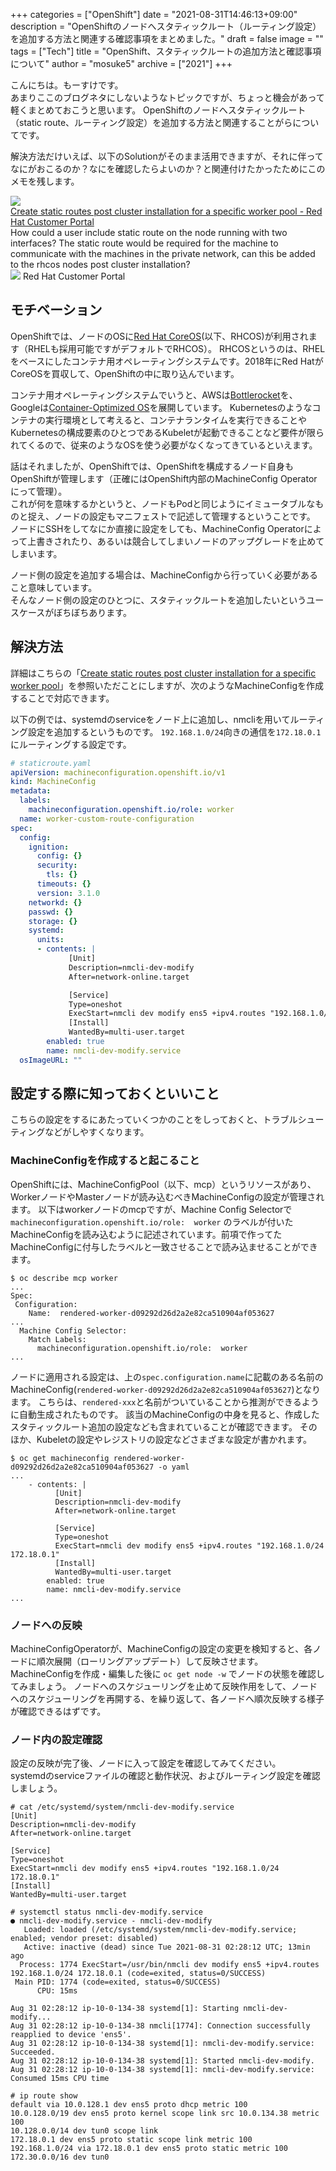 +++
categories = ["OpenShift"]
date = "2021-08-31T14:46:13+09:00"
description = "OpenShiftのノードへスタティックルート（ルーティング設定）を追加する方法と関連する確認事項をまとめました。"
draft = false
image = ""
tags = ["Tech"]
title = "OpenShift、スタティックルートの追加方法と確認事項について"
author = "mosuke5"
archive = ["2021"]
+++

こんにちは。もーすけです。  
あまりここのブログネタにしないようなトピックですが、ちょっと機会があって軽くまとめておこうと思います。
OpenShiftのノードへスタティックルート（static route、ルーティング設定）を追加する方法と関連することがらについてです。

解決方法だけいえば、以下のSolutionがそのまま活用できますが、それに伴ってなにがおこるのか？なにを確認したらよいのか？と関連付けたかったためにこのメモを残します。

<div class="belg-link row">
  <div class="belg-left col-md-2 d-none d-md-block">
    <a href="https://access.redhat.com/solutions/5876771" target="_blank">
      <img class="belg-site-image" src="https://access.redhat.com/webassets/avalon/g/shadowman-200.png" />
    </a>
  </div>
  <div class="belg-right col-md-10">
    <div class="belg-title">
      <a href="https://access.redhat.com/solutions/5876771" target="_blank">Create static routes post cluster installation for a specific worker pool - Red Hat Customer Portal</a>
    </div>
    <div class="belg-description">How could a user include static route on the node running with two interfaces? The static route would be required for the machine to communicate with the machines in the private network, can this be added to the rhcos nodes post cluster installation?</div>
    <div class="belg-site">
      <img src="https://access.redhat.com/webassets/avalon/g/favicon.ico" class="belg-site-icon">
      <span class="belg-site-name">Red Hat Customer Portal</span>
    </div>
  </div>
</div>

<!--more-->

## モチベーション
OpenShiftでは、ノードのOSに[Red Hat CoreOS](https://access.redhat.com/documentation/ja-jp/openshift_container_platform/4.1/html/architecture/architecture-rhcos)(以下、RHCOS)が利用されます（RHELも採用可能ですがデフォルトでRHCOS）。
RHCOSというのは、RHELをベースにしたコンテナ用オペレーティングシステムです。2018年にRed HatがCoreOSを買収して、OpenShiftの中に取り込んでいます。

コンテナ用オペレーティングシステムでいうと、AWSは[Bottlerocket](https://github.com/bottlerocket-os/bottlerocket)を、Googleは[Container-Optimized OS](https://cloud.google.com/container-optimized-os/docs/concepts/features-and-benefits?hl=ja)を展開しています。
Kubernetesのようなコンテナの実行環境として考えると、コンテナランタイムを実行できることやKubernetesの構成要素のひとつであるKubeletが起動できることなど要件が限られてくるので、従来のようなOSを使う必要がなくなってきているといえます。

話はそれましたが、OpenShiftでは、OpenShiftを構成するノード自身もOpenShiftが管理します（正確にはOpenShift内部のMachineConfig Operatorにって管理）。  
これが何を意味するかというと、ノードもPodと同じようにイミュータブルなものと捉え、ノードの設定もマニフェストで記述して管理するということです。
ノードにSSHをしてなにか直接に設定をしても、MachineConfig Operatorによって上書きされたり、あるいは競合してしまいノードのアップグレードを止めてしまいます。

ノード側の設定を追加する場合は、MachineConfigから行っていく必要があること意味しています。  
そんなノード側の設定のひとつに、スタティックルートを追加したいというユースケースがぼちぼちあります。

## 解決方法
詳細はこちらの「[Create static routes post cluster installation for a specific worker pool](https://access.redhat.com/solutions/5876771)」を参照いただことにしますが、次のようなMachineConfigを作成することで対応できます。

以下の例では、systemdのserviceをノード上に追加し、nmcliを用いてルーティング設定を追加するというものです。
`192.168.1.0/24`向きの通信を`172.18.0.1`にルーティングする設定です。

```yaml
# staticroute.yaml
apiVersion: machineconfiguration.openshift.io/v1
kind: MachineConfig
metadata:
  labels:
    machineconfiguration.openshift.io/role: worker
  name: worker-custom-route-configuration
spec:
  config:
    ignition:
      config: {}
      security:
        tls: {}
      timeouts: {}
      version: 3.1.0
    networkd: {}
    passwd: {}
    storage: {}
    systemd:
      units:
      - contents: |
             [Unit]
             Description=nmcli-dev-modify
             After=network-online.target

             [Service]
             Type=oneshot
             ExecStart=nmcli dev modify ens5 +ipv4.routes "192.168.1.0/24 172.18.0.1"
             [Install]
             WantedBy=multi-user.target
        enabled: true
        name: nmcli-dev-modify.service
  osImageURL: ""
```

## 設定する際に知っておくといいこと
こちらの設定をするにあたっていくつかのことをしっておくと、トラブルシューティングなどがしやすくなります。

### MachineConfigを作成すると起こること
OpenShiftには、MachineConfigPool（以下、mcp）というリソースがあり、WorkerノードやMasterノードが読み込むべきMachineConfigの設定が管理されます。
以下はworkerノードのmcpですが、Machine Config Selectorで `machineconfiguration.openshift.io/role:  worker` のラベルが付いたMachineConfigを読み込むように記述されています。前項で作ってたMachineConfigに付与したラベルと一致させることで読み込ませることができます。

```
$ oc describe mcp worker
...
Spec:
 Configuration:
    Name:  rendered-worker-d09292d26d2a2e82ca510904af053627
...
  Machine Config Selector:
    Match Labels:
      machineconfiguration.openshift.io/role:  worker
...
```

ノードに適用される設定は、上の`spec.configuration.name`に記載のある名前のMachineConfig(`rendered-worker-d09292d26d2a2e82ca510904af053627`)となります。
こちらは、`rendered-xxx`と名前がついていることから推測ができるように自動生成されたものです。
該当のMachineConfigの中身を見ると、作成したスタティックルート追加の設定なども含まれていることが確認できます。
そのほか、Kubeletの設定やレジストリの設定などさまざまな設定が書かれます。

```
$ oc get machineconfig rendered-worker-d09292d26d2a2e82ca510904af053627 -o yaml
...
    - contents: |
          [Unit]
          Description=nmcli-dev-modify
          After=network-online.target

          [Service]
          Type=oneshot
          ExecStart=nmcli dev modify ens5 +ipv4.routes "192.168.1.0/24 172.18.0.1"
          [Install]
          WantedBy=multi-user.target
        enabled: true
        name: nmcli-dev-modify.service
...
```

### ノードへの反映
MachineConfigOperatorが、MachineConfigの設定の変更を検知すると、各ノードに順次展開（ローリングアップデート）して反映させます。
MachineConfigを作成・編集した後に `oc get node -w` でノードの状態を確認してみましょう。
ノードへのスケジューリングを止めて反映作用をして、ノードへのスケジューリングを再開する、を繰り返して、各ノードへ順次反映する様子が確認できるはずです。

### ノード内の設定確認
設定の反映が完了後、ノードに入って設定を確認してみてください。  
systemdのserviceファイルの確認と動作状況、およびルーティング設定を確認しましょう。

```
# cat /etc/systemd/system/nmcli-dev-modify.service
[Unit]
Description=nmcli-dev-modify
After=network-online.target

[Service]
Type=oneshot
ExecStart=nmcli dev modify ens5 +ipv4.routes "192.168.1.0/24 172.18.0.1"
[Install]
WantedBy=multi-user.target

# systemctl status nmcli-dev-modify.service
● nmcli-dev-modify.service - nmcli-dev-modify
   Loaded: loaded (/etc/systemd/system/nmcli-dev-modify.service; enabled; vendor preset: disabled)
   Active: inactive (dead) since Tue 2021-08-31 02:28:12 UTC; 13min ago
  Process: 1774 ExecStart=/usr/bin/nmcli dev modify ens5 +ipv4.routes 192.168.1.0/24 172.18.0.1 (code=exited, status=0/SUCCESS)
 Main PID: 1774 (code=exited, status=0/SUCCESS)
      CPU: 15ms

Aug 31 02:28:12 ip-10-0-134-38 systemd[1]: Starting nmcli-dev-modify...
Aug 31 02:28:12 ip-10-0-134-38 nmcli[1774]: Connection successfully reapplied to device 'ens5'.
Aug 31 02:28:12 ip-10-0-134-38 systemd[1]: nmcli-dev-modify.service: Succeeded.
Aug 31 02:28:12 ip-10-0-134-38 systemd[1]: Started nmcli-dev-modify.
Aug 31 02:28:12 ip-10-0-134-38 systemd[1]: nmcli-dev-modify.service: Consumed 15ms CPU time

# ip route show
default via 10.0.128.1 dev ens5 proto dhcp metric 100
10.0.128.0/19 dev ens5 proto kernel scope link src 10.0.134.38 metric 100
10.128.0.0/14 dev tun0 scope link
172.18.0.1 dev ens5 proto static scope link metric 100
192.168.1.0/24 via 172.18.0.1 dev ens5 proto static metric 100
172.30.0.0/16 dev tun0
```